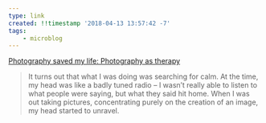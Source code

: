 ```yaml
---
type: link
created: !!timestamp '2018-04-13 13:57:42 -7'
tags:
    - microblog
---
```

[Photography saved my life: Photography as therapy](http://www.amateurphotographer.co.uk/technique/interviews/photography-saved-my-life-photography-as-therapy-117567)

> It turns out that what I was doing was searching for calm. At the time, my head was like a badly tuned radio – I wasn’t really able to listen to what people were saying, but what they said hit home. When I was out taking pictures, concentrating purely on the creation of an image, my head started to unravel.
